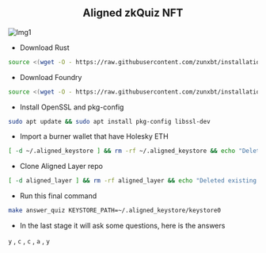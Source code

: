 <h2 align=center>Aligned zkQuiz NFT</h2>

![Img1](https://github.com/user-attachments/assets/4e323dd3-cdee-44be-b62c-f18253da6446)

- Download Rust
```bash
source <(wget -O - https://raw.githubusercontent.com/zunxbt/installation/main/rust.sh)
```
- Download Foundry
```bash
source <(wget -O - https://raw.githubusercontent.com/zunxbt/installation/main/foundry.sh)
```
- Install OpenSSL and pkg-config
```bash
sudo apt update && sudo apt install pkg-config libssl-dev
```
- Import a burner wallet that have Holesky ETH
```bash
[ -d ~/.aligned_keystore ] && rm -rf ~/.aligned_keystore && echo "Deleted existing directory ~/.aligned_keystore." ; mkdir -p ~/.aligned_keystore && cast wallet import ~/.aligned_keystore/keystore0 --interactive
```
- Clone Aligned Layer repo
```bash
[ -d aligned_layer ] && rm -rf aligned_layer && echo "Deleted existing aligned_layer directory." ; git clone https://github.com/yetanotherco/aligned_layer.git && cd aligned_layer/examples/zkquiz
```
- Run this final command
```bash
make answer_quiz KEYSTORE_PATH=~/.aligned_keystore/keystore0
```
- In the last stage it will ask some questions, here is the answers

`y` , `c` , `c` , `a` , `y`
